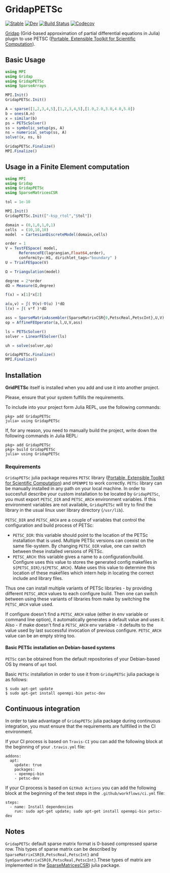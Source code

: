 # GridapPETSc

[![Stable](https://img.shields.io/badge/docs-stable-blue.svg)](https://gridap.github.io/GridapPETSc.jl/stable)
[![Dev](https://img.shields.io/badge/docs-dev-blue.svg)](https://gridap.github.io/GridapPETSc.jl/dev)
[![Build Status](https://github.com/gridap/GridapPETSc.jl/workflows/CI/badge.svg?branch=master)](https://github.com/gridap/GridapPETSc.jl/actions?query=workflow%3ACI)
[![Codecov](https://codecov.io/gh/gridap/GridapPETSc.jl/branch/master/graph/badge.svg)](https://codecov.io/gh/gridap/GridapPETSc.jl)

[Gridap](https://github.com/gridap/Gridap.jl) (Grid-based approximation of partial differential equations in Julia) plugin to use PETSC ([Portable, Extensible Toolkit for Scientific Computation](https://www.mcs.anl.gov/petsc/)).

## Basic Usage

```julia
using MPI
using Gridap
using GridapPETSc
using SparseArrays

MPI.Init()
GridapPETSc.Init()

A = sparse([1,2,3,4,5],[1,2,3,4,5],[1.0,2.0,3.0,4.0,5.0])
b = ones(A.n)
x = similar(b)
ps = PETScSolver()
ss = symbolic_setup(ps, A)
ns = numerical_setup(ss, A)
solve!(x, ns, b)

GridapPETSc.Finalize()
MPI.Finalize()
```

## Usage in a Finite Element computation

```julia
using MPI
using Gridap
using GridapPETSc
using SparseMatricesCSR

tol = 1e-10

MPI.Init()
GridapPETSc.Init(["-ksp_rtol","$tol"])

domain = (0,1,0,1,0,1)
cells  = (10,10,10)
model  = CartesianDiscreteModel(domain,cells)

order = 1
V = TestFESpace( model,
      ReferenceFE(lagrangian,Float64,order),
      conformity=:H1, dirichlet_tags="boundary" )
U = TrialFESpace(V)

Ω = Triangulation(model)

degree = 2*order
dΩ = Measure(Ω,degree)

f(x) = x[1]*x[2]

a(u,v) = ∫( ∇(v)⋅∇(u) )*dΩ
l(v) = ∫( v*f )*dΩ

ass = SparseMatrixAssembler(SparseMatrixCSR{0,PetscReal,PetscInt},U,V)
op = AffineFEOperator(a,l,U,V,ass)

ls = PETScSolver()
solver = LinearFESolver(ls)

uh = solve(solver,op)

GridapPETSc.Finalize()
MPI.Finalize()
```

## Installation

**GridPETSc** itself is installed when you add and use it into another project.

Please, ensure that your system fulfills the requirements.

To include into your project form Julia REPL, use the following commands:

```
pkg> add GridapPETSc
julia> using GridapPETSc
```

If, for any reason, you need to manually build the project, write down the following commands in Julia REPL:
```
pkg> add GridapPETSc
pkg> build GridapPETSc
julia> using GridapPETSc
```

### Requirements

`GridapPETSc` julia package requires `PETSC` library ([Portable, Extensible Toolkit for Scientific Computation](https://www.mcs.anl.gov/petsc/)) and `OPENMPI` to work correctly. `PETSc` library can be manually installed in any path on your local machine. In order to succesfull describe your custom installation to be located by `GridapPETSc`, you must export `PETSC_DIR` and `PETSC_ARCH` environment variables. If this environment variables are not available, `GridapPETSc` will try to find the library in the usual linux user library directory (`/usr/lib`).

`PETSC_DIR` and `PETSC_ARCH` are a couple of variables that control the configuration and build process of PETSc: 

  - `PETSC_DIR`: this variable should point to the location of the PETSc installation that is used. Multiple PETSc versions can coexist on the same file-system. By changing `PETSC_DIR` value, one can switch between these installed versions of PETSc.
  - `PETSC_ARCH`: this variable gives a name to a configuration/build. Configure uses this value to stores the generated config makefiles in `${PETSC_DIR}/${PETSC_ARCH}`. Make uses this value to determine this location of these makefiles which intern help in locating the correct include and library files.

Thus one can install multiple variants of PETSc libraries - by providing different `PETSC_ARCH` values to each configure build. Then one can switch between using these variants of libraries from make by switching the `PETSC_ARCH` value used.

If configure doesn't find a `PETSC_ARCH` value (either in env variable or command line option), it automatically generates a default value and uses it. Also - if make doesn't find a `PETSC_ARCH` env variable - it defaults to the value used by last successful invocation of previous configure. `PETSC_ARCH` value can be an empty string too.

#### Basic PETSc installation on Debian-based systems

`PETSc` can be obtained from the default repositories of your Debian-based OS by means of `apt` tool.

Basic `PETSc` installation in order to use it from `GridapPETSc` julia package is as follows:

```
$ sudo apt-get update
$ sudo apt-get install openmpi-bin petsc-dev
```

## Continuous integration

In order to take advantage of `GridapPETSc` julia package during continuous integration, you must ensure that the requirements are fullfilled in the CI environment.

If your CI process is based on `Travis-CI` you can add the following block at the beginning of your `.travis.yml` file:

```
addons:
  apt:
    update: true
    packages:
    - openmpi-bin
    - petsc-dev
```

If your CI process is based on `GitHub Actions` you can add the following block at the beginning of the test steps in the `.github/workflows/ci.yml` file:

```
steps:
  - name: Install dependencies
    run: sudo apt-get update; sudo apt-get install openmpi-bin petsc-dev
```

## Notes

`GridapPETSc` default sparse matrix format is 0-based compressed sparse row. This types of sparse matrix can be described by `SparseMatrixCSR{0,PetscReal,PetscInt}` and `SymSparseMatrixCSR{0,PetscReal,PetscInt}`.These types of matrix are implemented in the [SparseMatricesCSR](https://gridap.github.io/SparseMatricesCSR.jl/stable/)) julia package.
